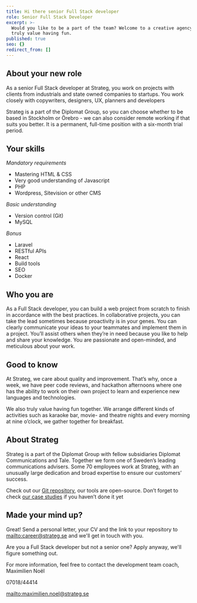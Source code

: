```yaml
---
title: Hi there senior Full Stack developer
role: Senior Full Stack Developer
excerpt: >-
  Would you like to be a part of the team? Welcome to a creative agency where we
  truly value having fun.
published: true
seo: {}
redirect_from: []
---
```

## About your new role

As a senior Full Stack developer at Strateg, you work on projects with clients from industrials and state owned companies to startups. You work closely with copywriters, designers, UX, planners and developers

Strateg is a part of the Diplomat Group, so you can choose whether to be based in Stockholm or Örebro - we can also consider remote working if that suits you better. It is a permanent, full-time position with a six-month trial period.

## Your skills

_Mandatory  requirements_

* Mastering HTML & CSS
* Very good understanding of Javascript
* PHP
* Wordpress, Sitevision or other CMS

_Basic understanding_

* Version control (Git)
* MySQL

_Bonus_

* Laravel
* RESTful APIs
* React
* Build tools
* SEO
* Docker

## Who you are

As a Full Stack developer, you can build a web project from scratch to finish in accordance with the best practices. In collaborative projects, you can take the lead sometimes because proactivity is in your genes. You can clearly communicate your ideas to your teammates and implement them in a project. You’ll assist others when they’re in need because you like to help and share your knowledge. You are passionate and open-minded, and meticulous about your work.

## Good to know

At Strateg, we care about quality and improvement. That’s why, once a week, we have peer code reviews, and hackathon afternoons where one has the ability to work on their own project to learn and experience new languages and technologies.

We also truly value having fun together. We arrange different kinds of activities such as karaoke bar, movie- and theatre nights and every morning at nine o’clock, we gather together for breakfast.

## About Strateg

Strateg is a part of the Diplomat Group with fellow subsidiaries Diplomat Communications and Tale. Together we form one of Sweden’s leading communications advisers. Some 70 employees work at Strateg, with an unusually large dedication and broad expertise to ensure our customers’ success.

Check out our [Git repository](https://github.com/strt), our tools are open-source. Don’t forget to check [our case studies](https://www.strateg.se/work/) if you haven’t done it yet

## Made your mind up?

Great! Send a personal letter, your CV and the link to your repository to <mailto:career@strateg.se> and we'll get in touch with you.

Are you a Full Stack developer but not a senior one? Apply anyway, we'll figure something out.

For more information, feel free to contact the development team coach, Maximilien Noël

07018/44414

<mailto:maximilien.noel@strateg.se>
